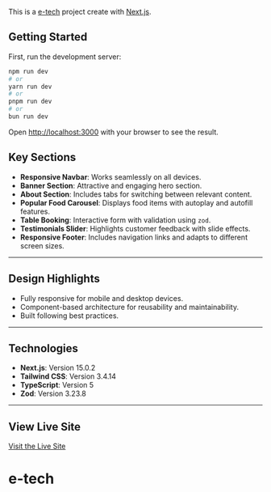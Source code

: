 This is a [e-tech](https://e-tech-one.vercel.app/) project create with [Next.js](https://nextjs.org/).

## Getting Started

First, run the development server:

```bash
npm run dev
# or
yarn run dev
# or
pnpm run dev
# or
bun run dev
```

Open [http://localhost:3000](http://localhost:3000) with your browser to see the result.


## **Key Sections**  

- **Responsive Navbar**: Works seamlessly on all devices.  
- **Banner Section**: Attractive and engaging hero section.  
- **About Section**: Includes tabs for switching between relevant content.  
- **Popular Food Carousel**: Displays food items with autoplay and autofill features.  
- **Table Booking**: Interactive form with validation using `zod`.  
- **Testimonials Slider**: Highlights customer feedback with slide effects.  
- **Responsive Footer**: Includes navigation links and adapts to different screen sizes.  

---

## **Design Highlights**  

- Fully responsive for mobile and desktop devices.  
- Component-based architecture for reusability and maintainability.  
- Built following best practices.  

---

## **Technologies**  

- **Next.js**: Version 15.0.2  
- **Tailwind CSS**: Version 3.4.14  
- **TypeScript**: Version 5  
- **Zod**: Version 3.23.8  

---

## **View Live Site**  

[Visit the Live Site](https://restaurant-project-ashy-psi.vercel.app/)  
# e-tech
